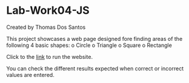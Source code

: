 # Lab-Work04-JS

Created by Thomas Dos Santos

This project showcases a web page designed fore finding areas of the following 4 basic shapes:
o Circle
o Triangle
o Square
o Rectangle


Click to the [link](https://thomdoss.github.io/Lab-Work04-JS/) to run the website.

You can check the different results expected when correct or incorrect values are entered.
